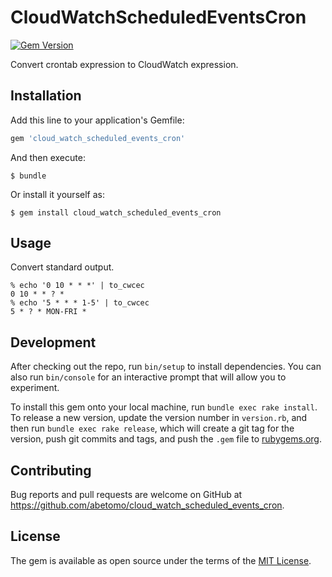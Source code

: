 # CloudWatchScheduledEventsCron

[![Gem Version](https://badge.fury.io/rb/cloud_watch_scheduled_events_cron.svg)](https://badge.fury.io/rb/cloud_watch_scheduled_events_cron)

Convert crontab expression to CloudWatch expression.

## Installation

Add this line to your application's Gemfile:

```ruby
gem 'cloud_watch_scheduled_events_cron'
```

And then execute:

```
$ bundle
```

Or install it yourself as:

```
$ gem install cloud_watch_scheduled_events_cron
```

## Usage

Convert standard output.

```
% echo '0 10 * * *' | to_cwcec
0 10 * * ? *
% echo '5 * * * 1-5' | to_cwcec
5 * ? * MON-FRI *
```

## Development

After checking out the repo, run `bin/setup` to install dependencies. You can also run `bin/console` for an interactive prompt that will allow you to experiment.

To install this gem onto your local machine, run `bundle exec rake install`. To release a new version, update the version number in `version.rb`, and then run `bundle exec rake release`, which will create a git tag for the version, push git commits and tags, and push the `.gem` file to [rubygems.org](https://rubygems.org).

## Contributing

Bug reports and pull requests are welcome on GitHub at https://github.com/abetomo/cloud_watch_scheduled_events_cron.

## License

The gem is available as open source under the terms of the [MIT License](https://opensource.org/licenses/MIT).
